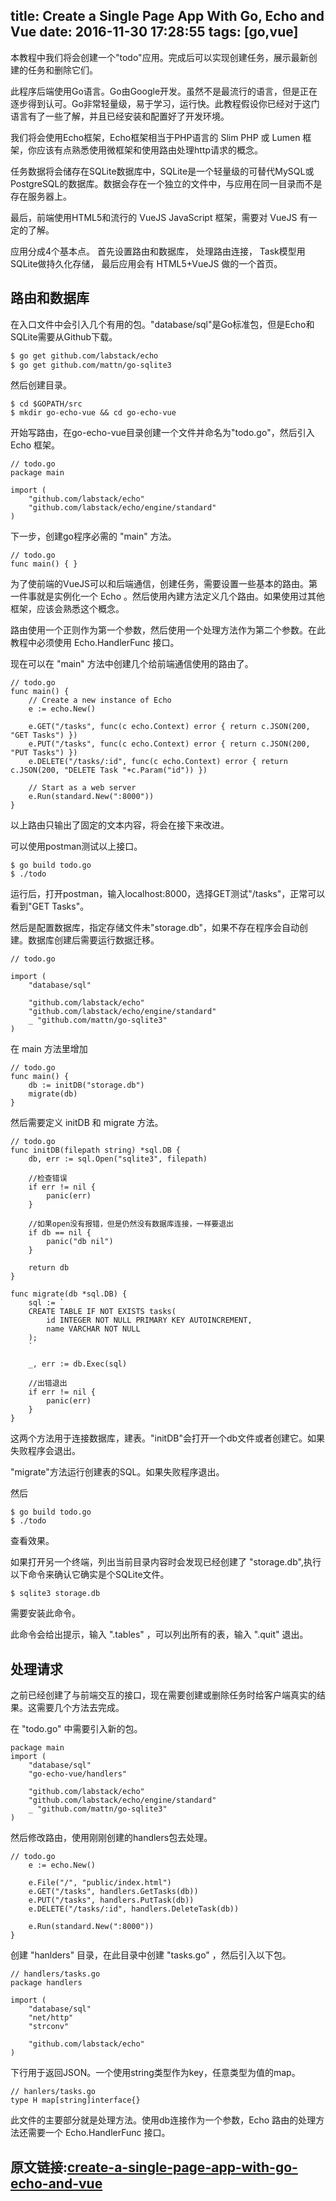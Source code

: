 title: Create a Single Page App With Go, Echo and Vue
date: 2016-11-30 17:28:55
tags:  [go,vue]
---

本教程中我们将会创建一个"todo"应用。完成后可以实现创建任务，展示最新创建的任务和删除它们。

此程序后端使用Go语言。Go由Google开发。虽然不是最流行的语言，但是正在逐步得到认可。Go非常轻量级，易于学习，运行快。此教程假设你已经对于这门语言有了一些了解，并且已经安装和配置好了开发环境。

我们将会使用Echo框架，Echo框架相当于PHP语言的 Slim PHP 或 Lumen 框架，你应该有点熟悉使用微框架和使用路由处理http请求的概念。

任务数据将会储存在SQLite数据库中，SQLite是一个轻量级的可替代MySQL或PostgreSQL的数据库。数据会存在一个独立的文件中，与应用在同一目录而不是存在服务器上。

最后，前端使用HTML5和流行的 VueJS JavaScript 框架，需要对 VueJS 有一定的了解。

应用分成4个基本点。
首先设置路由和数据库，
处理路由连接，
Task模型用SQLite做持久化存储，
最后应用会有 HTML5+VueJS 做的一个首页。

## 路由和数据库

在入口文件中会引入几个有用的包。"database/sql"是Go标准包，但是Echo和SQLite需要从Github下载。

```bash
$ go get github.com/labstack/echo
$ go get github.com/mattn/go-sqlite3
```

然后创建目录。

```
$ cd $GOPATH/src
$ mkdir go-echo-vue && cd go-echo-vue
```

开始写路由，在go-echo-vue目录创建一个文件并命名为"todo.go"，然后引入 Echo 框架。

```
// todo.go
package main

import (
	"github.com/labstack/echo"
	"github.com/labstack/echo/engine/standard"
)
```

下一步，创建go程序必需的 "main" 方法。 

```
// todo.go
func main() { }
```

为了使前端的VueJS可以和后端通信，创建任务，需要设置一些基本的路由。第一件事就是实例化一个 Echo 。然后使用內建方法定义几个路由。如果使用过其他框架，应该会熟悉这个概念。

路由使用一个正则作为第一个参数，然后使用一个处理方法作为第二个参数。在此教程中必须使用 Echo.HandlerFunc 接口。

现在可以在 "main" 方法中创建几个给前端通信使用的路由了。

```
// todo.go
func main() {
    // Create a new instance of Echo
    e := echo.New()

    e.GET("/tasks", func(c echo.Context) error { return c.JSON(200, "GET Tasks") })
    e.PUT("/tasks", func(c echo.Context) error { return c.JSON(200, "PUT Tasks") })
    e.DELETE("/tasks/:id", func(c echo.Context) error { return c.JSON(200, "DELETE Task "+c.Param("id")) })

    // Start as a web server
    e.Run(standard.New(":8000"))
}
```

以上路由只输出了固定的文本内容，将会在接下来改进。

可以使用postman测试以上接口。

```
$ go build todo.go
$ ./todo
```

运行后，打开postman，输入localhost:8000，选择GET测试"/tasks"，正常可以看到"GET Tasks"。

然后是配置数据库，指定存储文件未"storage.db"，如果不存在程序会自动创建。数据库创建后需要运行数据迁移。

```
// todo.go

import (
	"database/sql"

	"github.com/labstack/echo"
	"github.com/labstack/echo/engine/standard"
	_ "github.com/mattn/go-sqlite3"
)

```

在 main 方法里增加

```
// todo.go
func main() {
	db := initDB("storage.db")
	migrate(db)
}
```

然后需要定义 initDB 和 migrate 方法。

```
// todo.go
func initDB(filepath string) *sql.DB {
	db, err := sql.Open("sqlite3", filepath)

	//检查错误
	if err != nil {
		panic(err)
	}

	//如果open没有报错，但是仍然没有数据库连接，一样要退出
	if db == nil {
		panic("db nil")
	}

	return db
}

func migrate(db *sql.DB) {
	sql := `
	CREATE TABLE IF NOT EXISTS tasks(
		id INTEGER NOT NULL PRIMARY KEY AUTOINCREMENT,
		name VARCHAR NOT NULL
	);
	`

	_, err := db.Exec(sql)

	//出错退出
	if err != nil {
		panic(err)
	}
}
```

这两个方法用于连接数据库，建表。"initDB"会打开一个db文件或者创建它。如果失败程序会退出。

"migrate"方法运行创建表的SQL。如果失败程序退出。

然后

```
$ go build todo.go
$ ./todo
```
查看效果。

如果打开另一个终端，列出当前目录内容时会发现已经创建了 "storage.db",执行以下命令来确认它确实是个SQLite文件。

```
$ sqlite3 storage.db
```

需要安装此命令。

此命令会给出提示，输入 ".tables" ，可以列出所有的表，输入 ".quit" 退出。

## 处理请求

之前已经创建了与前端交互的接口，现在需要创建或删除任务时给客户端真实的结果。这需要几个方法去完成。

在 "todo.go" 中需要引入新的包。

```
package main
import (
    "database/sql"
    "go-echo-vue/handlers"

    "github.com/labstack/echo"
    "github.com/labstack/echo/engine/standard"
    _ "github.com/mattn/go-sqlite3"
)
```

然后修改路由，使用刚刚创建的handlers包去处理。

```
// todo.go
    e := echo.New()

    e.File("/", "public/index.html")
    e.GET("/tasks", handlers.GetTasks(db))
    e.PUT("/tasks", handlers.PutTask(db))
    e.DELETE("/tasks/:id", handlers.DeleteTask(db))

    e.Run(standard.New(":8000"))
}
```

创建 "hanlders" 目录，在此目录中创建 "tasks.go" ，然后引入以下包。

```
// handlers/tasks.go
package handlers

import (
    "database/sql"
    "net/http"
    "strconv"

    "github.com/labstack/echo"
)
```

下行用于返回JSON。一个使用string类型作为key，任意类型为值的map。

```
// hanlers/tasks.go
type H map[string]interface{}
```

此文件的主要部分就是处理方法。使用db连接作为一个参数，Echo 路由的处理方法还需要一个 Echo.HandlerFunc 接口。



## 原文链接:[create-a-single-page-app-with-go-echo-and-vue](https://scotch.io/tutorials/create-a-single-page-app-with-go-echo-and-vue)